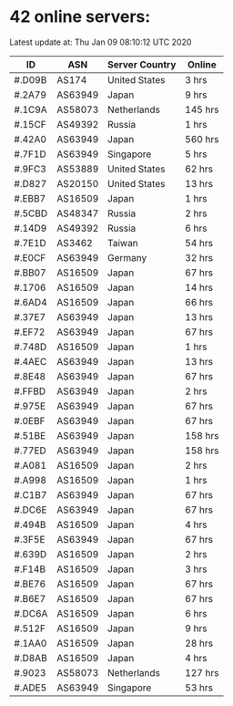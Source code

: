 # 42 online servers:

Latest update at: Thu Jan 09 08:10:12 UTC 2020

| ID | ASN | Server Country | Online |
| -- | --- | -------------- | ------ |
| #.D09B | AS174 | United States | 3 hrs |
| #.2A79 | AS63949 | Japan | 9 hrs |
| #.1C9A | AS58073 | Netherlands | 145 hrs |
| #.15CF | AS49392 | Russia | 1 hrs |
| #.42A0 | AS63949 | Japan | 560 hrs |
| #.7F1D | AS63949 | Singapore | 5 hrs |
| #.9FC3 | AS53889 | United States | 62 hrs |
| #.D827 | AS20150 | United States | 13 hrs |
| #.EBB7 | AS16509 | Japan | 1 hrs |
| #.5CBD | AS48347 | Russia | 2 hrs |
| #.14D9 | AS49392 | Russia | 6 hrs |
| #.7E1D | AS3462 | Taiwan | 54 hrs |
| #.E0CF | AS63949 | Germany | 32 hrs |
| #.BB07 | AS16509 | Japan | 67 hrs |
| #.1706 | AS16509 | Japan | 14 hrs |
| #.6AD4 | AS16509 | Japan | 66 hrs |
| #.37E7 | AS63949 | Japan | 13 hrs |
| #.EF72 | AS63949 | Japan | 67 hrs |
| #.748D | AS16509 | Japan | 1 hrs |
| #.4AEC | AS63949 | Japan | 13 hrs |
| #.8E48 | AS63949 | Japan | 67 hrs |
| #.FFBD | AS63949 | Japan | 2 hrs |
| #.975E | AS63949 | Japan | 67 hrs |
| #.0EBF | AS63949 | Japan | 67 hrs |
| #.51BE | AS63949 | Japan | 158 hrs |
| #.77ED | AS63949 | Japan | 158 hrs |
| #.A081 | AS16509 | Japan | 2 hrs |
| #.A998 | AS16509 | Japan | 1 hrs |
| #.C1B7 | AS63949 | Japan | 67 hrs |
| #.DC6E | AS63949 | Japan | 67 hrs |
| #.494B | AS16509 | Japan | 4 hrs |
| #.3F5E | AS63949 | Japan | 67 hrs |
| #.639D | AS16509 | Japan | 2 hrs |
| #.F14B | AS16509 | Japan | 3 hrs |
| #.BE76 | AS16509 | Japan | 67 hrs |
| #.B6E7 | AS16509 | Japan | 67 hrs |
| #.DC6A | AS16509 | Japan | 6 hrs |
| #.512F | AS16509 | Japan | 9 hrs |
| #.1AA0 | AS16509 | Japan | 28 hrs |
| #.D8AB | AS16509 | Japan | 4 hrs |
| #.9023 | AS58073 | Netherlands | 127 hrs |
| #.ADE5 | AS63949 | Singapore | 53 hrs |

